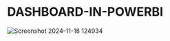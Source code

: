 # DASHBOARD-IN-POWERBI

![Screenshot 2024-11-18 124934](https://github.com/user-attachments/assets/2b1f8fe3-81a8-4558-93d3-527a8b1d3632)

